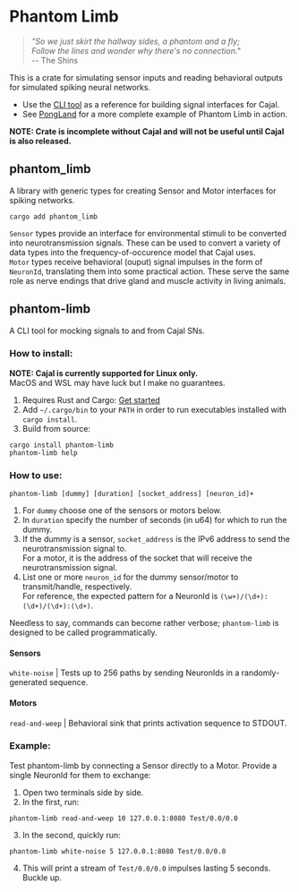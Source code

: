 # Phantom Limb
> *"So we just skirt the hallway sides, a phantom and a fly; <br> Follow the lines and wonder why there's no connection."* <br>
> -- The Shins

This is a crate for simulating sensor inputs and reading behavioral outputs for simulated spiking neural networks. <br>

- Use the [CLI tool](https://github.com/j-stach/phantom-limb/blob/main/src/dummy/) as a reference for building signal interfaces for Cajal. <br>
- See [PongLand](https://github.com/j-stach/pongland/) for a more complete example of Phantom Limb in action.

**NOTE: Crate is incomplete without Cajal and will not be useful until Cajal is also released.**
## phantom_limb
A library with generic types for creating Sensor and Motor interfaces for spiking networks. <br>
```
cargo add phantom_limb
```
`Sensor` types provide an interface for environmental stimuli to be converted into neurotransmission signals.
These can be used to convert a variety of data types into the frequency-of-occurence model that Cajal uses.<br> 
`Motor` types receive behavioral (ouput) signal impulses in the form of `NeuronId`, translating them into some practical action.
These serve the same role as nerve endings that drive gland and muscle activity in living animals. <br>

## phantom-limb
A CLI tool for mocking signals to and from Cajal SNs.
### How to install:
**NOTE: Cajal is currently supported for Linux only.** <br> MacOS and WSL may have luck but I make no guarantees.
1. Requires Rust and Cargo: [Get started](https://www.rust-lang.org/learn/get-started) <br>
2. Add `~/.cargo/bin` to your `PATH` in order to run executables installed with `cargo install`. <br>
3. Build from source:
```
cargo install phantom-limb
phantom-limb help
```
### How to use:
```
phantom-limb [dummy] [duration] [socket_address] [neuron_id]+
```
1. For `dummy` choose one of the sensors or motors below. <br>
2. In `duration` specify the number of seconds (in u64) for which to run the dummy. <br>
3. If the dummy is a sensor, `socket_address` is the IPv6 address to send the neurotransmission signal to. <br>
For a motor, it is the address of the socket that will receive the neurotransmission signal. <br>
4. List one or more `neuron_id` for the dummy sensor/motor to transmit/handle, respectively. <br>
For reference, the expected pattern for a NeuronId is `(\w+)/(\d+):(\d+)/(\d+):(\d+)`. 

Needless to say, commands can become rather verbose; `phantom-limb` is designed to be called programmatically. <br>

#### Sensors
`white-noise`     | Tests up to 256 paths by sending NeuronIds in a randomly-generated sequence.
#### Motors
`read-and-weep`   | Behavioral sink that prints activation sequence to STDOUT.
### Example:
Test phantom-limb by connecting a Sensor directly to a Motor. Provide a single NeuronId for them to exchange:
1. Open two terminals side by side.
2. In the first, run:
```
phantom-limb read-and-weep 10 127.0.0.1:8080 Test/0.0/0.0
```
3. In the second, quickly run:
```
phantom-limb white-noise 5 127.0.0.1:8080 Test/0.0/0.0
```
4. This will print a stream of `Test/0.0/0.0` impulses lasting 5 seconds. Buckle up.





